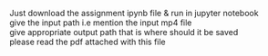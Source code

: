 Just download the assignment ipynb file & run in jupyter notebook<br>
give the input path i.e mention the input mp4 file<br>
give appropriate output path that is where should it be saved<br>
please read the pdf attached with this file
